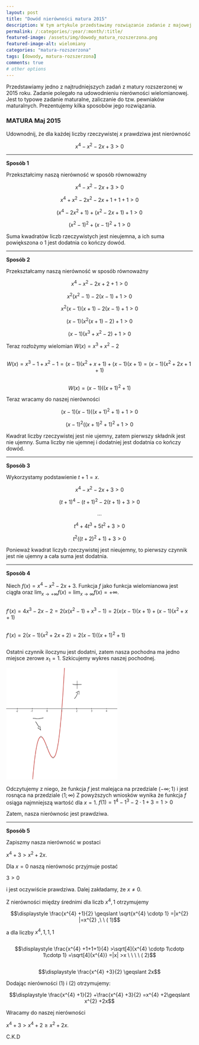 ```yaml
---
layout: post
title: "Dowód nierówności matura 2015"
description: W tym artykule przedstawimy rozwiązanie zadanie z majowej matury rozszerzonej z roku 2015 na 5 sposobów!
permalink: /:categories/:year/:month/:title/
featured-image: /assets/img/dowody_matura_rozszerzona.png
featured-image-alt: wielomiany
categories: "matura-rozszerzona"
tags: [dowody, matura-rozszerzona]
comments: true
# other options
---
```


Przedstawiamy jedno z najtrudniejszych zadań z matury rozszerzonej w 2015 roku. Zadanie polegało na udowodnieniu nierówności wielomianowej. Jest to typowe zadanie maturalne, zaliczanie do tzw. pewniaków maturalnych. Prezentujemy kilka sposobów jego rozwiązania. 

### MATURA Maj 2015 

Udownodnij, że dla każdej liczby rzeczywistej $\displaystyle x$ prawdziwa jest nierówność

$$\displaystyle x^{4}-x^{2}-2x+3>0$$

---

**Sposób 1**

Przekształcimy naszą nierówność w sposób równoważny

$$\displaystyle x^{4}-x^{2}-2x+3>0$$

$$\displaystyle x^{4}+x^{2}-2x^{2}-2x+1+1+1>0$$

$$\displaystyle \left( x^{4} -2x^{2} +1\right) +\left( x^{2} -2x+1\right) +1 >0$$

$$\displaystyle \left( x^{2} -1\right)^{2} +( x-1)^{2} +1 >0$$

Suma kwadratów liczb rzeczywistych jest nieujemna, a ich suma powiększona o 1 jest dodatnia co kończy dowód.

---

**Sposób 2**

Przekształcamy naszą nierówność w sposób równoważny 

$$\displaystyle x^{4} -x^{2} -2x+2+1 >0$$

$$\displaystyle x^{2}\left( x^{2} -1\right) -2( x-1) +1 >0$$

$$\displaystyle x^{2}( x-1)( x+1) -2( x-1) +1 >0$$

$$\displaystyle ( x-1)\left( x^{2}( x+1) -2\right) +1 >0$$

$$\displaystyle ( x-1)\left( x^{3} +x^{2} -2\right) +1 >0$$

Teraz rozłożymy wielomian $\displaystyle W(x)=x^{3}+x^{2}-2$

<div style="overflow-x:auto;">

$$\displaystyle W(x)=x^{3}-1+x^{2}-1=(x-1)\left(x^{2} +x+1\right)+(x-1)(x+1)=(x-1)\left( x^{2} +2x+1+1\right)$$

</div>

$$\displaystyle W(x)=(x-1)\left(( x+1)^{2} +1\right)$$

Teraz wracamy do naszej nierówności

$$\displaystyle (x-1)(x-1)\left((x+1)^{2}+1\right)+1>0$$

$$\displaystyle (x-1)^{2}\left((x+1)^{2}+1\right)^{2}+1>0$$

Kwadrat liczby rzeczywistej jest nie ujemny, zatem pierwszy składnik jest nie ujemny. Suma liczby nie ujemnej i dodatniej jest dodatnia co kończy dowód.

---

**Sposób 3**

Wykorzystamy podstawienie $\displaystyle t+1=x.$

$$\displaystyle x^{4}-x^{2}-2x+3>0$$

$$\displaystyle (t+1)^{4}-(t+1)^{2}-2(t+1)+3 >0$$   

$$...$$

$$\displaystyle t^{4} +4t^{3} +5t^{2} +3 >0$$

$$\displaystyle t^{2}\left(( t+2)^{2} +1\right) +3 >0$$

Ponieważ kwadrat liczyb rzeczywistej jest nieujemny, to pierwszy czynnik jest nie ujemny a cała suma jest dodatnia.

---

**Sposób 4**

Niech $\displaystyle f( x) =x^{4} -x^{2} -2x+3.$ Funkcja $\displaystyle f$ jako funkcja wielomianowa jest ciągła oraz
$\displaystyle \lim _{x\rightarrow +\infty } f( x) =\lim _{x\rightarrow \infty } f( x) =+\infty .$

<div style="overflow-x:auto;">

$\displaystyle f'( x) =4x^{3} -2x-2=2\left( x\left( x^{2} -1\right) +x^{3} -1\right) =2( x( x-1)( x+1) +( x-1)\left( x^{2} +x+1\right)$

</div>

<div style="overflow-x:auto;">

$\displaystyle f'( x) =2( x-1)\left( x^{2} +2x+2\right) =2( x-1)\left(( x+1)^{2} +1\right)$

</div>

Ostatni czynnik iloczynu jest dodatni, zatem nasza pochodna ma jedno miejsce zerowe $\displaystyle x_{1} =1$.
Szkicujemy wykres naszej pochodnej.

<div class="text-center">
    <img src="/assets/img/wykres4.png" width="300" height="300" class="postImage">
</div>

Odczytujemy z niego, że funkcja $\displaystyle f$ jest malejąca na przedziale $\displaystyle ( -\infty;1\rangle$ i jest rosnąca na przedziale $\displaystyle \langle 1;\infty )$ Z powyższych wniosków wynika że funkcja $\displaystyle f$ osiąga najmniejszą wartość dla  $\displaystyle x=1$.
$\displaystyle f( 1) =1^{4} -1^{3} -2\cdotp 1+3=1 >0$ 

Zatem, nasza nierównośc jest prawdziwa.

---

**Sposób 5**

Zapiszmy nasza nierówność w postaci

$\displaystyle x^{4}+3>x^{2}+2x$.

Dla $\displaystyle x=0$ naszą nierównośc przyjmuje postać

$\displaystyle 3 >0$ 

i jest oczywiście prawdziwa. Dalej zakładamy, że $\displaystyle x\neq 0.$ 
 
Z nierówności między średnimi dla liczb $\displaystyle x^{4} ,1$ otrzymujemy

$$\displaystyle \frac{x^{4} +1}{2} \geqslant \sqrt{x^{4} \cdotp 1} =|x^{2} |=x^{2} ,\ \ ( 1)$$

a dla liczby $\displaystyle x^{4} ,1,1,1$

<div style="overflow-x:auto;">

$$\displaystyle \frac{x^{4} +1+1+1}{4}  >\sqrt[4]{x^{4} \cdotp 1\cdotp 1\cdotp 1} =\sqrt[4]{x^{4}} =|x| >x \ \ \ \  ( 2)$$

</div>

$$\displaystyle \frac{x^{4} +3}{2} \geqslant 2x$$

Dodając nierówności $\displaystyle ( 1)$ i $\displaystyle ( 2)$ otrzymujemy:

$$\displaystyle \frac{x^{4} +1}{2} +\frac{x^{4} +3}{2} =x^{4} +2\geqslant x^{2} +2x$$

Wracamy do naszej nierówności

$\displaystyle x^{4} +3 >x^{4} +2\geqslant x^{2} +2x$.

C.K.D